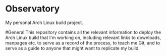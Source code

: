 # Observatory
My personal Arch Linux build project.

#General
    This repository contains all the relevant information to deploy the Arch Linux build that I'm working on, including relevant links to downloads, manpages etc. to serve as a record of the process, to teach me Git, and to serve as a guide to anyone that might want to replicate my build.
